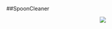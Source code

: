 ##SpoonCleaner

<div align="center">
<a href="#"><img src="https://cdn.discordapp.com/attachments/759771400721530920/813424165922537522/Untitled_Sketch_bb.png"></a>

